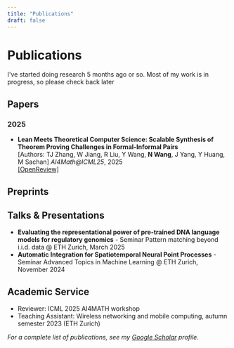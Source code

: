 ```yaml
---
title: "Publications"
draft: false
---
```

# Publications
I've started doing research 5 months ago or so. Most of my work is in progress, so please check back later

## Papers

### 2025
- **Lean Meets Theoretical Computer Science: Scalable Synthesis of Theorem Proving Challenges in Formal-Informal Pairs**  
  [Authors: TJ Zhang, W Jiang, R Liu, Y Wang, **N Wang**, J Yang, Y Huang, M Sachan]
  *AI4Math@ICML25*, 2025  
  [[OpenReview]](https://openreview.net/forum?id=snoHekTbpd#discussion) 

## Preprints

## Talks & Presentations

- **Evaluating the representational power of pre‐trained DNA language models for regulatory genomics** - Seminar Pattern matching beyond i.i.d. data @ ETH Zurich, March 2025
- **Automatic Integration for Spatiotemporal Neural Point Processes** - Seminar Advanced Topics in Machine Learning @ ETH Zurich, November 2024

## Academic Service

- Reviewer: ICML 2025 AI4MATH workshop 
- Teaching Assistant: Wireless networking and mobile computing, autumn semester 2023 (ETH Zurich)


*For a complete list of publications, see my [Google Scholar](https://scholar.google.com/citations?user=YOURID) profile.*
